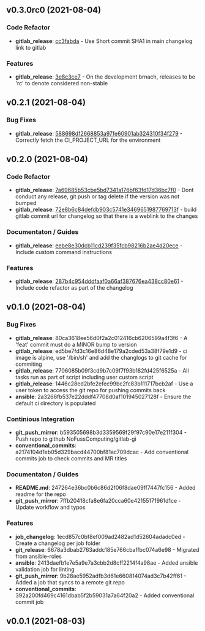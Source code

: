 ## v0.3.0rc0 (2021-08-04)

### Code Refactor

- **gitlab_release**: [cc3fabda](https://gitlab.com/nofusscomputing/projects/gitlab-ci/-/commit/cc3fabdaa28f97c3e1600e4a0d95a05bb547e772) - Use Short commit SHA1 in main changelog link to gitlab

### Features

- **gitlab_release**: [3e8c3ce7](https://gitlab.com/nofusscomputing/projects/gitlab-ci/-/commit/3e8c3ce7cd64a6e9110818d32c15c3602fefb76c) - On the development brnach, releases to be 'rc' to denote considered non-stable

## v0.2.1 (2021-08-04)

### Bug Fixes

- **gitlab_release**: [588698df2668853a97fe60901ab324310f34f279](https://gitlab.com/nofusscomputing/projects/gitlab-ci/-/commit/588698df2668853a97fe60901ab324310f34f279) - Correctly fetch the CI_PROJECT_URL for the environment

## v0.2.0 (2021-08-04)

### Code Refactor

- **gitlab_release**: [7a69685b53cbe5bd7341a176bf63fd17d36bc7f0]($CI_PROJECT_URL/-/commit/7a69685b53cbe5bd7341a176bf63fd17d36bc7f0) - Dont conduct any release, git push or tag delete if the version was not bumped
- **gitlab_release**: [72e8b6c84defdb903c5741e3469651987769713f]($CI_PROJECT_URL/-/commit/72e8b6c84defdb903c5741e3469651987769713f) - build gitlab commit url for changelog so that there is a weblink to the changes

### Documentaton / Guides

- **gitlab_release**: [eebe8e30dcb11cd239f35fcb98216b2ae4d20ece]($CI_PROJECT_URL/-/commit/eebe8e30dcb11cd239f35fcb98216b2ae4d20ece) - Include custom command instructions

### Features

- **gitlab_release**: [287b4c954dddfaaf0a66af387676ea438cc80e61]($CI_PROJECT_URL/-/commit/287b4c954dddfaaf0a66af387676ea438cc80e61) - Include code refactor as part of the changelog

## v0.1.0 (2021-08-04)

### Bug Fixes

- **gitlab_release**: 80ca3618ee56d0f2a2c012416cb6206599a4f3f6 - A 'feat' commit must do a MINOR bump to version
- **gitlab_release**: ed5be7fd3c16e86d48e179a2cded53a38f79e1d9 - ci image is alpine, use '/bin/sh' and add the changlogs to git cache for commiting
- **gitlab_release**: 7706085b09f3cd9b7c09f7f93b182fd425f6525a - All tasks run as part of script including user custom script
- **gitlab_release**: 1446c28ed2bfe2efec99bc2fc83b111717bcb2af - Use a user token to access the git repo for pushing commits back
- **ansible**: 2a3266fb537e22dddf47708d0af101945027128f - Ensure the default ci directory is populated

### Continious Integration

- **git_push_mirror**: b593505698b3d3359569f29f97c90e17e211f304 - Push repo to github NoFussComputing/gitlab-gi
- **conventional_commits**: a2174104d1eb05d329bacd44700bf81ac709dcac - Add conventional commits job to check commits and MR titles

### Documentaton / Guides

- **README.md**: 247264e36bc0b6c86d2f06f8dae09ff7447fc156 - Added readme for the repo
- **git_push_mirror**: 7ffb20418cfa8e6fa20cca60e42155171961d1ce - Update workflow and typos

### Features

- **job_changelog**: 1ecd857c0bf8ef009ad2482ad1d52604adadc0ed - Create a changelog per job folder
- **git_release**: 6678a3dbab2763addc185e766cbaffbc074a6e98 - Migrated from ansible-roles
- **ansible**: 2413daefb1e7e5a9e7a3cbb2d8cff2214f4a98ae - Added ansible validation job for linting
- **git_push_mirror**: 9b28ae5952adfb3d61e660814074ad3c7b42ff61 - Added a job that syncs to a remote git repo
- **conventional_commits**: 392a200fd469c4161dbab5f2b59031a7a64f20a2 - Added conventional commit job

## v0.0.1 (2021-08-03)
